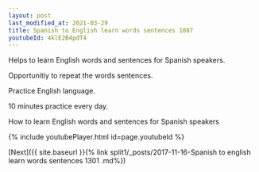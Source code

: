```yaml
---
layout: post
last_modified_at: 2021-03-29
title: Spanish to English learn words sentences 1087 
youtubeId: 4klE2B4pdT4
---
```

 
 
Helps to learn English words and sentences for Spanish speakers.

Opportunitiy to repeat the words sentences. 

Practice English language. 
 
10 minutes practice every day. 
 
How to learn English words and sentences for Spanish speakers 
 
{% include youtubePlayer.html id=page.youtubeId %}
 
 
[Next]({{ site.baseurl }}{% link  split1/_posts/2017-11-16-Spanish to english learn words sentences 1301 .md%})
 
